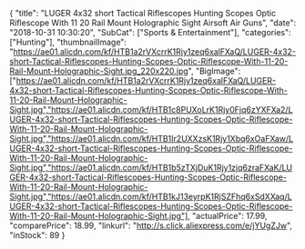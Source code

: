 {
	"title": "LUGER 4x32 short Tactical Riflescopes Hunting Scopes Optic  Riflescope With 11 20 Rail Mount Holographic Sight Airsoft Air Guns",
	"date": "2018-10-31 10:30:20",
	"SubCat": ["Sports & Entertainment"],
	"categories": ["Hunting"],
	"thumbnailImage": "https://ae01.alicdn.com/kf/HTB1a2rVXcrrK1Rjy1zeq6xalFXaQ/LUGER-4x32-short-Tactical-Riflescopes-Hunting-Scopes-Optic-Riflescope-With-11-20-Rail-Mount-Holographic-Sight.jpg_220x220.jpg",
	"BigImage": ["https://ae01.alicdn.com/kf/HTB1a2rVXcrrK1Rjy1zeq6xalFXaQ/LUGER-4x32-short-Tactical-Riflescopes-Hunting-Scopes-Optic-Riflescope-With-11-20-Rail-Mount-Holographic-Sight.jpg","https://ae01.alicdn.com/kf/HTB1c8PUXoLrK1Rjy0Fjq6zYXFXa2/LUGER-4x32-short-Tactical-Riflescopes-Hunting-Scopes-Optic-Riflescope-With-11-20-Rail-Mount-Holographic-Sight.jpg","https://ae01.alicdn.com/kf/HTB1Ir2UXXzsK1Rjy1Xbq6xOaFXaw/LUGER-4x32-short-Tactical-Riflescopes-Hunting-Scopes-Optic-Riflescope-With-11-20-Rail-Mount-Holographic-Sight.jpg","https://ae01.alicdn.com/kf/HTB1b5zTXjDuK1Rjy1zjq6zraFXaK/LUGER-4x32-short-Tactical-Riflescopes-Hunting-Scopes-Optic-Riflescope-With-11-20-Rail-Mount-Holographic-Sight.jpg","https://ae01.alicdn.com/kf/HTB1kJ13eyrpK1RjSZFhq6xSdXXaq/LUGER-4x32-short-Tactical-Riflescopes-Hunting-Scopes-Optic-Riflescope-With-11-20-Rail-Mount-Holographic-Sight.jpg"],
	"actualPrice": 17.99,
	"comparePrice": 18.99,
	"linkurl": "http://s.click.aliexpress.com/e/jYUgZJw",
	"inStock": 89
}
